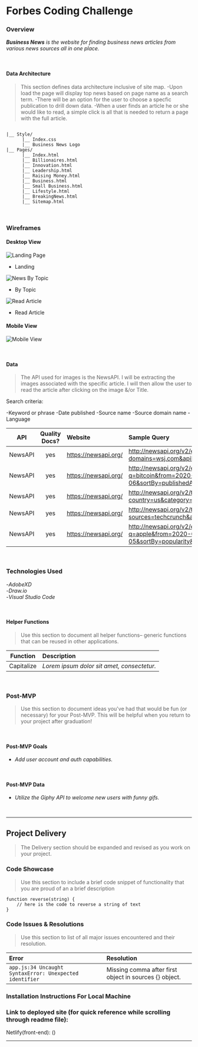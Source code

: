 # Forbes Coding Challenge

### Overview

_**Business News** is the website for finding business news articles from various news sources all in one place._

<br>

#### Data Architecture

> This section defines data architecture inclusive of site map.
> -Upon load the page will display top news based on page name as a search term.
> -There will be an option for the user to choose a specfic publication to drill down data.
> -When a user finds an article he or she would like to read, a simple click is all that is needed to return a page with the full article.

```

|__ Style/
      |__ Index.css
      |__ Business News Logo
|__ Pages/
      |__ Index.html
      |__ Billionaires.html
      |__ Innovation.html
      |__ Leadership.html
      |__ Raising Money.html
      |__ Business.html
      |__ Small Business.html
      |__ Lifestyle.html
      |__ BreakingNews.html
      |__ Sitemap.html
```

<br>

### Wireframes

#### Desktop View

![Landing Page](url)

- Landing

![News By Topic](url)

- By Topic

![Read Article](url)

- Read Article

#### Mobile View

![Mobile View](url)

<br>

#### Data

> The API used for images is the NewsAPI. I will be extracting the images associated with the specific article. I will then allow the user to read the article after clicking on the image &/or Title.

Search criteria:

-Keyword or phrase
-Date published
-Source name
-Source domain name
-Language

|   API   | Quality Docs? | Website              | Sample Query                                                                                           |
| :-----: | :-----------: | :------------------- | :----------------------------------------------------------------------------------------------------- |
| NewsAPI |      yes      | https://newsapi.org/ | http://newsapi.org/v2/everything?domains=wsj.com&apiKey=APIKEY                                         |
| NewsAPI |      yes      | https://newsapi.org/ | http://newsapi.org/v2/everything?q=bitcoin&from=2020-06-06&sortBy=publishedAt&apiKey=APIKEY            |
| NewsAPI |      yes      | https://newsapi.org/ | http://newsapi.org/v2/top-headlines?country=us&category=business&apiKey=APIKEY                         |
| NewsAPI |      yes      | https://newsapi.org/ | http://newsapi.org/v2/top-headlines?sources=techcrunch&apiKey=APIKEY                                   |
| NewsAPI |      yes      | https://newsapi.org/ | http://newsapi.org/v2/everything?q=apple&from=2020-07-05&to=2020-07-05&sortBy=popularity&apiKey=APIKEY |

<br>

### Technologies Used

-_AdobeXD_<br> -_Draw.io_<br> -_Visual Studio Code_<br>

<br>

#### Helper Functions

> Use this section to document all helper functions– generic functions that can be reused in other applications.

|  Function  | Description                                |
| :--------: | :----------------------------------------- |
| Capitalize | _Lorem ipsum dolor sit amet, consectetur._ |

<br>

### Post-MVP

> Use this section to document ideas you've had that would be fun (or necessary) for your Post-MVP. This will be helpful when you return to your project after graduation!

<br>

#### Post-MVP Goals

- _Add user account and auth capabilities._

<br>

#### Post-MVP Data

- _Utilize the Giphy API to welcome new users with funny gifs._

<br>

---

## Project Delivery

> The Delivery section should be expanded and revised as you work on your project.

### Code Showcase

> Use this section to include a brief code snippet of functionality that you are proud of an a brief description

```
function reverse(string) {
	// here is the code to reverse a string of text
}
```

### Code Issues & Resolutions

> Use this section to list of all major issues encountered and their resolution.

| Error                                                   | Resolution                                             |
| :------------------------------------------------------ | :----------------------------------------------------- |
| `app.js:34 Uncaught SyntaxError: Unexpected identifier` | Missing comma after first object in sources {} object. |

### Installation Instructions For Local Machine

### Link to deployed site (for quick reference while scrolling through readme file):

Netlify(front-end): () <br>

---
